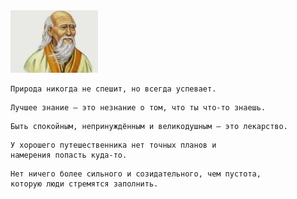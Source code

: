 <!--2016-04-17 09:59:40-->
<img src="lao_tsi.jpg">

    Природа никогда не спешит, но всегда успевает.

>

    Лучшее знание — это незнание о том, что ты что-то знаешь.

>

    Быть спокойным, непринуждённым и великодушным — это лекарство.

>

    У хорошего путешественника нет точных планов и 
    намерения попасть куда-то.

>

    Нет ничего более сильного и созидательного, чем пустота, 
    которую люди стремятся заполнить.